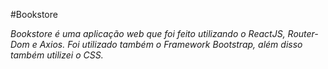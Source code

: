 #Bookstore


*Bookstore é uma aplicação web que foi feito utilizando o ReactJS, Router-Dom e Axios. Foi utilizado também o Framework Bootstrap, além disso também utilizei o CSS.*